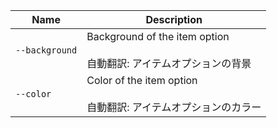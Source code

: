 
| Name | Description |
| --- | --- |
| `--background` | Background of the item option<br /><br />自動翻訳: アイテムオプションの背景 |
| `--color` | Color of the item option<br /><br />自動翻訳: アイテムオプションのカラー |

